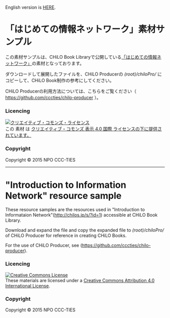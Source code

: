 English version is [HERE](#english).

# 「はじめての情報ネットワーク」素材サンプル

この素材サンプルは、CHiLO Book Libraryで公開している[「はじめての情報ネットワーク」](http://chilos.jp/s/?id=1)の素材となっております。

ダウンロードして展開したファイルを、CHiLO Producerの _(root)/chiloPro/_ にコピーして、CHiLO Book制作の参考にしてください。

CHiLO Producerの利用方法については、こちらをご覧ください（ https://github.com/cccties/chilo-producer ）。

### Licencing

<a rel="license" href="http://creativecommons.org/licenses/by/4.0/"><img alt="クリエイティブ・コモンズ・ライセンス" style="border-width:0" src="https://i.creativecommons.org/l/by/4.0/88x31.png" /></a><br />この 素材 は <a rel="license" href="http://creativecommons.org/licenses/by/4.0/">クリエイティブ・コモンズ 表示 4.0 国際 ライセンスの下に提供されています。</a>

### Copyright

Copyright © 2015 NPO CCC-TIES

***

# <a name="english"> "Introduction to Information Network" resource sample 

These resource samples are the resources used in "Introduction to Informataion Network"(http://chilos.jp/s/?id=1) accessible at CHiLO Book Library.

Download and expand the file and copy the expanded file to _(root)/chiloPro/_ of CHiLO Producer for reference in creating CHiLO Books.

For the use of CHiLO Producer, see (https://github.com/cccties/chilo-producer).

### Licencing

<a rel="license" href="http://creativecommons.org/licenses/by/4.0/"><img alt="Creative Commons License" style="border-width:0" src="https://i.creativecommons.org/l/by/4.0/88x31.png" /></a><br />These materials are licensed under a <a rel="license" href="http://creativecommons.org/licenses/by/4.0/">Creative Commons Attribution 4.0 International License</a>.

### Copyright

Copyright © 2015 NPO CCC-TIES
